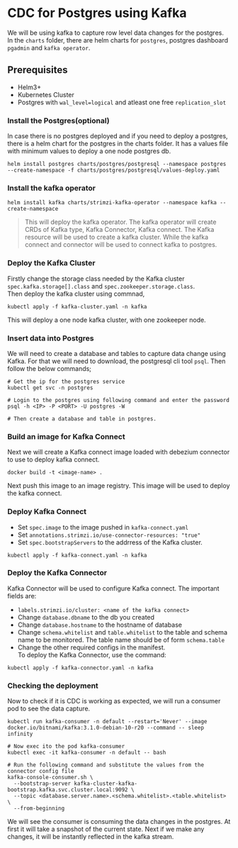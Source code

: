 # CDC for Postgres using Kafka

We will be using kafka to capture row level data changes for the postgres. In the `charts` folder, there are helm charts for `postgres`, postgres dashboard `pgadmin` and `kafka operator`.  

## Prerequisites
- Helm3+
- Kubernetes Cluster
- Postgres with `wal_level=logical` and atleast one free `replication_slot`


### Install the Postgres(optional)  

In case there is no postgres deployed and if you need to deploy a postgres, there is a helm chart for the postgres in the charts folder. It has a values file with minimum values to deploy a one node postgres db.

```
helm install postgres charts/postgres/postgresql --namespace postgres --create-namespace -f charts/postgres/postgresql/values-deploy.yaml
```

### Install the kafka operator
```
helm install kafka charts/strimzi-kafka-operator --namespace kafka --create-namespace
```
> This will deploy the kafka operator. The kafka operator will create CRDs of Kafka type, Kafka Connector, Kafka connect. The Kafka resource will be used to create a kafka cluster. While the kafka connect and connector will be used to connect kafka to postgres.

### Deploy the Kafka Cluster
Firstly change the storage class needed by the Kafka cluster `spec.kafka.storage[].class` and `spec.zookeeper.storage.class`.  
Then deploy the kafka cluster using commnad,
```
kubectl apply -f kafka-cluster.yaml -n kafka
```
This will deploy a one node kafka cluster, with one zookeeper node.

### Insert data into Postgres

We will need to create a database and tables to capture data change using Kafka. For that we will need to download, the postgresql cli tool `psql`. Then follow the below commands;
```
# Get the ip for the postgres service
kubectl get svc -n postgres

# Login to the postgres using following command and enter the password
psql -h <IP> -P <PORT> -U postgres -W

# Then create a database and table in postgres.
```

### Build an image for Kafka Connect
Next we will create a Kafka connect image loaded with debezium connector to use to deploy kafka connect.
```
docker build -t <image-name> .
```
Next push this image to an image registry. This image will be used to deploy the kafka connect.

### Deploy Kafka Connect
* Set `spec.image` to the image pushed in `kafka-connect.yaml`
* Set `annotations.strimzi.io/use-connector-resources: "true"`
* Set `spec.bootstrapServers` to the addrress of the Kafka cluster.
```
kubectl apply -f kafka-connect.yaml -n kafka
```

### Deploy the Kafka Connector
Kafka Connector will be used to configure Kafka connect. The important fields are:
* `labels.strimzi.io/cluster: <name of the kafka connect>`
* Change `database.dbname` to the db you created
* Change `database.hostname` to the hostname of database
* Change `schema.whitelist` and `table.whitelist` to the table and schema name to be monitored. The table name should be of form `schema.table`
* Change the other required configs in the manifest.  
To deploy the Kafka Connector, use the command:
```
kubectl apply -f kafka-connector.yaml -n kafka
```

### Checking the deployment
Now to check if it is CDC is working as expected, we will run a consumer pod to see the data capture.
```
kubectl run kafka-consumer -n default --restart='Never' --image docker.io/bitnami/kafka:3.1.0-debian-10-r20 --command -- sleep infinity

# Now exec ito the pod kafka-consumer
kubectl exec -it kafka-consumer -n default -- bash

# Run the following command and substitute the values from the connector config file
kafka-console-consumer.sh \
  --bootstrap-server kafka-cluster-kafka-bootstrap.kafka.svc.cluster.local:9092 \
  --topic <database.server.name>.<schema.whitelist>.<table.whitelist> \
  --from-beginning

```
We will see the consumer is consuming the data changes in the postgres. At first it will take a snapshot of the current state. Next if we make any changes, it will be instantly reflected in the kafka stream.